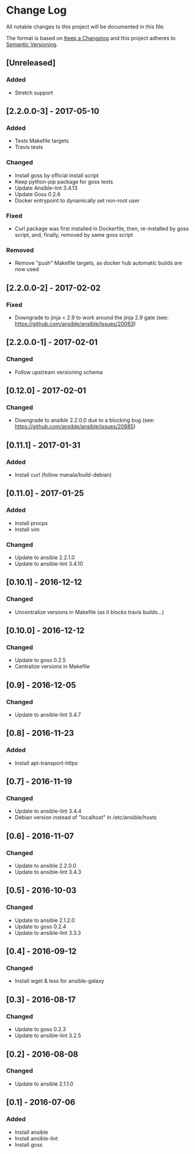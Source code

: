 # Change Log
All notable changes to this project will be documented in this file.

The format is based on [Keep a Changelog](http://keepachangelog.com/)
and this project adheres to [Semantic Versioning](http://semver.org/).

## [Unreleased]
### Added
- Stretch support

## [2.2.0.0-3] - 2017-05-10
### Added
- Tests Makefile targets
- Travis tests

### Changed
- Install goss by official install script
- Keep python-pip package for goss tests
- Update Ansible-lint 3.4.13
- Update Goss 0.2.6
- Docker entrypoint to dynamically set non-root user

### Fixed
- Curl package was first installed in Dockerfile, then, re-installed by goss script, and, finally, removed by same goss script

### Removed
- Remove "push" Makefile targets, as docker hub automatic builds are now used

## [2.2.0.0-2] - 2017-02-02
### Fixed
- Downgrade to jinja < 2.9 to work around the jinja 2.9 gate (see: https://github.com/ansible/ansible/issues/20063)

## [2.2.0.0-1] - 2017-02-01
### Changed
- Follow upstream versioning schema

## [0.12.0] - 2017-02-01
### Changed
- Downgrade to ansible 2.2.0.0 due to a blocking bug (see: https://github.com/ansible/ansible/issues/20885)

## [0.11.1] - 2017-01-31
### Added
- Install curl (follow manala/build-debian)

## [0.11.0] - 2017-01-25
### Added
- Install procps
- Install vim

### Changed
- Update to ansible 2.2.1.0
- Update to ansible-lint 3.4.10

## [0.10.1] - 2016-12-12
### Changed
- Uncentralize versions in Makefile (as it blocks travis builds...)

## [0.10.0] - 2016-12-12
### Changed
- Update to goss 0.2.5
- Centralize versions in Makefile

## [0.9] - 2016-12-05
### Changed
- Update to ansible-lint 3.4.7

## [0.8] - 2016-11-23
### Added
- Install apt-transport-https

## [0.7] - 2016-11-19
### Changed
- Update to ansible-lint 3.4.4
- Debian version instead of "localhost" in /etc/ansible/hosts

## [0.6] - 2016-11-07
### Changed
- Update to ansible 2.2.0.0
- Update to ansible-lint 3.4.3

## [0.5] - 2016-10-03
### Changed
- Update to ansible 2.1.2.0
- Update to goss 0.2.4
- Update to ansible-lint 3.3.3

## [0.4] - 2016-09-12
### Changed
- Install wget & less for ansible-galaxy

## [0.3] - 2016-08-17
### Changed
- Update to goss 0.2.3
- Update to ansible-lint 3.2.5

## [0.2] - 2016-08-08
### Changed
- Update to ansible 2.1.1.0

## [0.1] - 2016-07-06
### Added
- Install ansible
- Install ansible-lint
- Install goss
